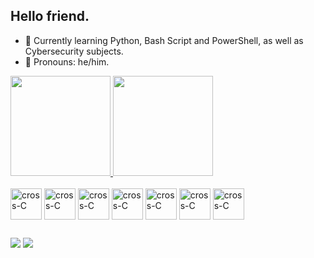 ## Hello friend.

- 🌱 Currently learning Python, Bash Script and PowerShell, as well as Cybersecurity subjects.
- :robot:	 Pronouns: he/him.

<a href="https://github.com/crossddelta/github-readme-stats">
  <img height="160em" src="https://github-readme-stats.vercel.app/api?username=crossddelta&show_icons=true&theme=dracula"/>
</a>
<a href="https://github.com/crossddelta/convoychat">
  <img height="160em" src="https://github-readme-stats.vercel.app/api/top-langs/?username=crossddelta&layout=compact&langs_count=16&theme=dracula"/>
</a>

<div style="display: inline_block"><br>
  <img align="center" alt="cross-C" height="50" width="50" src="https://img.icons8.com/color/48/000000/linux--v1.png">
  <img align="center" alt="cross-C" height="50" width="50" src="https://img.icons8.com/external-tal-revivo-shadow-tal-revivo/96/000000/external-arch-linux-composed-of-nonfree-and-open-source-software-logo-shadow-tal-revivo.png">
  <img align="center" alt="cross-C" height="50" width="50" src="https://seeklogo.com/images/K/kali-linux-logo-5A3B1D1555-seeklogo.com.png">
  <img align="center" alt="cross-C" height="50" width="50" src="https://cdn.jsdelivr.net/gh/devicons/devicon/icons/python/python-original.svg">
  <img align="center" alt="cross-C" height="50" width="50" src="https://cdn.jsdelivr.net/gh/devicons/devicon/icons/c/c-original.svg">
  <img align="center" alt="cross-C" height="50" width="50" src="https://upload.wikimedia.org/wikipedia/commons/thumb/a/a3/Bash_Logo_White.svg/512px-Bash_Logo_White.svg.png?20180723054244">
  <img align="center" alt="cross-C" height="50" width="50" src="https://www.svgrepo.com/show/373992/powershell.svg">
  
  

##
  
<div>
  <a href="https://www.instagram.com/zoradank/" target="_blank"><img src="https://img.shields.io/badge/Instagram-E4405F?style=for-the-badge&logo=instagram&logoColor=white" target="_blank"></a> 
  <a href="https://www.linkedin.com/in/danilo-lessa/" target="_blank"><img src="https://img.shields.io/badge/LinkedIn-0077B5?style=for-the-badge&logo=linkedin&logoColor=white" target="_blank"></a> 
</div>
